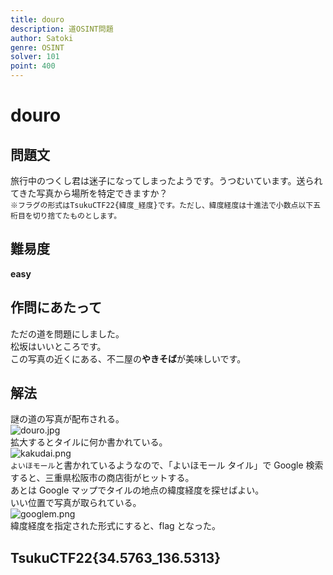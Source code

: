 ```yaml
---
title: douro
description: 道OSINT問題
author: Satoki
genre: OSINT
solver: 101
point: 400
---
```


# douro

## 問題文

旅行中のつくし君は迷子になってしまったようです。うつむいています。送られてきた写真から場所を特定できますか？  
`※フラグの形式はTsukuCTF22{緯度_経度}です。ただし、緯度経度は十進法で小数点以下五桁目を切り捨てたものとします。`

## 難易度

**easy**

## 作問にあたって

ただの道を問題にしました。  
松坂はいいところです。  
この写真の近くにある、不二屋の**やきそば**が美味しいです。

## 解法

謎の道の写真が配布される。  
![douro.jpg](images/douro.jpg)  
拡大するとタイルに何か書かれている。  
![kakudai.png](images/kakudai.png)  
`よいほモール`と書かれているようなので、「よいほモール タイル」で Google 検索すると、三重県松阪市の商店街がヒットする。  
あとは Google マップでタイルの地点の緯度経度を探せばよい。  
いい位置で写真が取られている。  
![googlem.png](images/googlem.png)  
緯度経度を指定された形式にすると、flag となった。

## TsukuCTF22{34.5763_136.5313}

